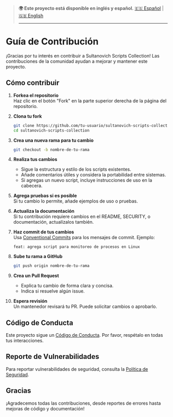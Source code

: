 > **🌍 Este proyecto está disponible en inglés y español.**
> [🇪🇸 Español](./CONTRIBUTING.es.md) | [🇬🇧 English](./CONTRIBUTING.md)
>
> ---

# Guía de Contribución

¡Gracias por tu interés en contribuir a Sultanovich Scripts Collection! Las contribuciones de la comunidad ayudan a mejorar y mantener este proyecto.

## Cómo contribuir

1. **Forkea el repositorio**  
   Haz clic en el botón "Fork" en la parte superior derecha de la página del repositorio.

2. **Clona tu fork**  
   ```bash
   git clone https://github.com/tu-usuario/sultanovich-scripts-collection.git
   cd sultanovich-scripts-collection
   ```

3. **Crea una nueva rama para tu cambio**  
   ```bash
   git checkout -b nombre-de-tu-rama
   ```

4. **Realiza tus cambios**  
   - Sigue la estructura y estilo de los scripts existentes.
   - Añade comentarios útiles y considera la portabilidad entre sistemas.
   - Si agregas un nuevo script, incluye instrucciones de uso en la cabecera.

5. **Agrega pruebas si es posible**  
   Si tu cambio lo permite, añade ejemplos de uso o pruebas.

6. **Actualiza la documentación**  
   Si tu contribución requiere cambios en el README, SECURITY, o documentación, actualízalos también.

7. **Haz commit de tus cambios**  
   Usa [Conventional Commits](https://www.conventionalcommits.org/es/v1.0.0/) para los mensajes de commit. Ejemplo:
   ```
   feat: agrega script para monitoreo de procesos en Linux
   ```

8. **Sube tu rama a GitHub**
   ```bash
   git push origin nombre-de-tu-rama
   ```

9. **Crea un Pull Request**  
   - Explica tu cambio de forma clara y concisa.
   - Indica si resuelve algún issue.

10. **Espera revisión**  
   Un mantenedor revisará tu PR. Puede solicitar cambios o aprobarlo.

## Código de Conducta

Este proyecto sigue un [Código de Conducta](CODE_OF_CONDUCT.md). Por favor, respétalo en todas tus interacciones.

## Reporte de Vulnerabilidades

Para reportar vulnerabilidades de seguridad, consulta la [Política de Seguridad](SECURITY.es.md).

## Gracias

¡Agradecemos todas las contribuciones, desde reportes de errores hasta mejoras de código y documentación!
